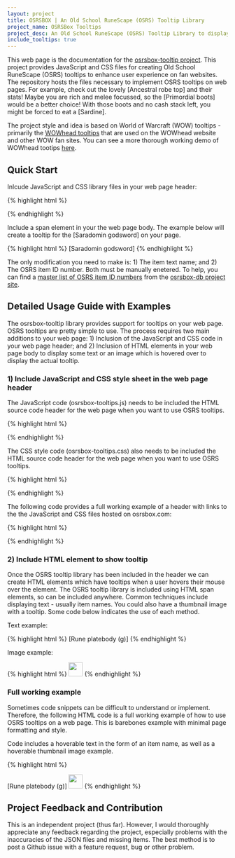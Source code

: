 ```yaml
---
layout: project
title: OSRSBOX | An Old School RuneScape (OSRS) Tooltip Library
project_name: OSRSBox Tooltips
project_desc: An Old School RuneScape (OSRS) Tooltip Library to display tooltips for OSRS items on mouse hover
include_tooltips: true
---
```


This web page is the documentation for the [osrsbox-tooltip project](https://github.com/osrsbox/osrsbox-tooltips). This project provides JavaScript and CSS files for creating Old School RuneScape (OSRS) tooltips to enhance user experience on fan websites. The repository hosts the files necessary to implement OSRS tooltips on web pages. For example, check out the lovely <span class="osrstooltip" id='21021' title='Please wait ...'>[Ancestral robe top]</span> and their stats! Maybe you are rich and melee focussed, so the <span class="osrstooltip" id='13239' title='Please wait ...'>[Primordial boots]</span> would be a better choice! With those boots and no cash stack left, you might be forced to eat a <span class="osrstooltip" id='325' title='Please wait ...'>[Sardine]</span>.

The project style and idea is based on World of Warcraft (WOW) tooltips - primarily the [WOWhead tooltips](http://www.wowhead.com/tooltips) that are used on the WOWhead website and other WOW fan sites. You can see a more thorough working demo of WOWhead tootips [here](http://wow.zamimg.com/widgets/power/demo.html).

## Quick Start

Inlcude JavaScript and CSS library files in your web page header:

{% highlight html %}
<head>
  <link rel="stylesheet" type="text/css" href="https://www.osrsbox.com/osrsbox-tooltips/osrsbox-tooltips.css">
  <script type="text/javascript" src="https://www.osrsbox.com/osrsbox-tooltips/osrsbox-tooltips.js"></script>
</head>
{% endhighlight %}

Include a span element in your the web page body. The example below will create a tooltip for the <span class="osrstooltip" id='11806' title='Please wait ...'>[Saradomin godsword]</span> on your page.

{% highlight html %}
<span class="osrstooltip" id='11806' title='Please wait ...'>[Saradomin godsword]</span>
{% endhighlight %}

The only modification you need to make is: 1) The item text name; and 2) The OSRS item ID number. Both must be manually enetered. To help, you can find a [master list of OSRS item ID numbers](https://www.osrsbox.com/osrsbox-db/items.csv) from the [osrsbox-db project site](https://github.com/osrsbox/osrsbox-db).

## Detailed Usage Guide with Examples

The osrsbox-tooltip library provides support for tooltips on your web page. OSRS tooltips are pretty simple to use. The process requires two main additions to your web page: 1) Inclusion of the JavaScript and CSS code in your web page header; and 2) Inclusion of HTML elements in your web page body to display some text or an image which is hovered over to display the actual tooltip.

### 1) Include JavaScript and CSS style sheet in the web page header

The JavaScript code (osrsbox-tooltips.js) needs to be included the HTML source code header for the web page when you want to use OSRS tooltips.

{% highlight html %}
<script type="text/javascript" src="https://www.osrsbox.com/osrsbox-tooltips/osrsbox-tooltips.js"></script>
{% endhighlight %}

The CSS style code (osrsbox-tooltips.css) also needs to be included the HTML source code header for the web page when you want to use OSRS tooltips.

{% highlight html %}
<link rel="stylesheet" type="text/css" href="https://www.osrsbox.com/osrsbox-tooltips/osrsbox-tooltips.css">
{% endhighlight %}

The following code provides a full working example of a header with links to the the JavaScript and CSS files hosted on osrsbox.com:

{% highlight html %}
<head>
  <link rel="stylesheet" type="text/css" href="https://www.osrsbox.com/osrsbox-tooltips/osrsbox-tooltips.css">
  <script type="text/javascript" src="https://www.osrsbox.com/osrsbox-tooltips/osrsbox-tooltips.js"></script>
</head>
{% endhighlight %}

### 2) Include HTML element to show tooltip

Once the OSRS tooltip library has been included in the header we can create HTML elements which have tooltips when a user hovers their mouse over the element. The OSRS tooltip library is included using HTML span elements, so can be included anywhere. Common techniques include displaying text - usually item names. You could also have a thumbnail image with a tooltip. Some code below indicates the use of each method.

Text example:

{% highlight html %}
<span class="osrstooltip" id='2615' title='Please wait ...'>[Rune platebody (g)]</span>
{% endhighlight %}

Image example:

{% highlight html %}
<span class="osrstooltip" id='2617' title='Please wait ...'><img class="" height="32" width="32" src="https://www.osrsbox.com/osrsbox-db/items-icons/2617.png"></span>
{% endhighlight %}

### Full working example

Sometimes code snippets can be difficult to understand or implement. Therefore, the following HTML code is a full working example of how to use OSRS tooltips on a web page. This is barebones example with minimal page formatting and style. 

Code includes a hoverable text in the form of an item name, as well as a hoverable thumbnail image example. 

{% highlight html %}
<!DOCTYPE html>
<html>
<head>
  <title>OSRSBOX | Simple HTML Example using OSRS Tooltips by PH01L</title>
  <!-- External links to osrsbox-tooltip library (JS and CSS) -->
  <link href="https://www.osrsbox.com/osrsbox-tooltips/osrsbox-tooltips.css" rel="stylesheet" type="text/css">
  <script src="https://www.osrsbox.com/osrsbox-tooltips/osrsbox-tooltips.js" type="text/javascript">
  </script>
</head>
<body>
  <span class="osrstooltip" id='2615' title='Please wait ...'>[Rune platebody (g)]</span>
  <span class="osrstooltip" id='2617' title='Please wait ...'><img class="" height="32" width="32" src="https://www.osrsbox.com/osrsbox-db/items-icons/2617.png"></span>
</body>
</html>
{% endhighlight %}

## Project Feedback and Contribution

This is an independent project (thus far). However, I would thoroughly appreciate any feedback regarding the project, especially problems with the inaccuracies of the JSON files and missing items. The best method is to post a Github issue with a feature request, bug or other problem. 
